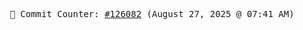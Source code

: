 <p align="center">
    <samp>
        📮 Commit Counter: <a href="https://github.com/Javascript-void0/Javascript-void0/commits/main">#126082</a> (August 27, 2025 @ 07:41 AM)
    </samp>
</p>